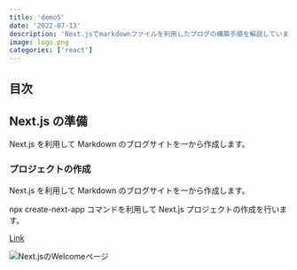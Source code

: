 ```yaml
---
title: 'demo5'
date: '2022-07-13'
description: 'Next.jsでmarkdownファイルを利用したブログの構築手順を解説しています。'
image: logo.png
categories: ['react']
---
```


## 目次

## Next.js の準備
Next.js を利用して Markdown のブログサイトを一から作成します。

### プロジェクトの作成

Next.js を利用して Markdown のブログサイトを一から作成します。

npx create-next-app コマンドを利用して Next.js プロジェクトの作成を行います。

[Link](/)

![Next.jsのWelcomeページ](http://localhost:3000/logo.png)
